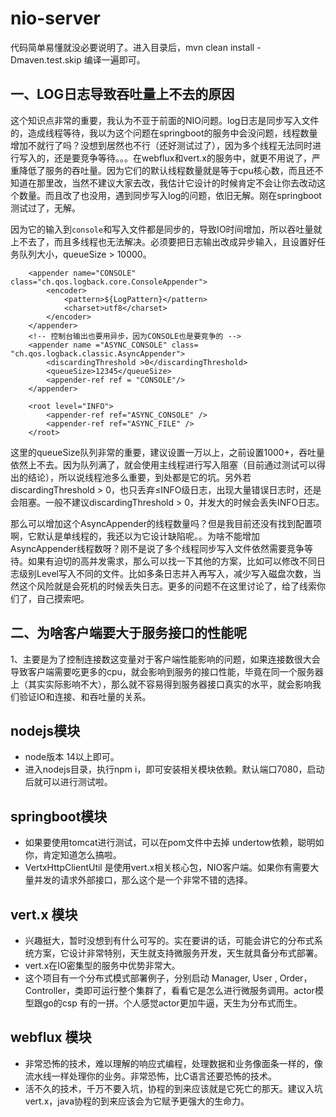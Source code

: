 # nio-server
代码简单易懂就没必要说明了。进入目录后，mvn clean install -Dmaven.test.skip 编译一遍即可。

## 一、LOG日志导致吞吐量上不去的原因

这个知识点非常的重要，我认为不亚于前面的NIO问题。log日志是同步写入文件的，造成线程等待，我以为这个问题在springboot的服务中会没问题，线程数量增加不就行了吗？没想到居然也不行（还好测试过了），因为多个线程无法同时进行写入的，还是要竞争等待。。。在webflux和vert.x的服务中，就更不用说了，严重降低了服务的吞吐量。因为它们的默认线程数量就是等于cpu核心数，而且还不知道在那里改，当然不建议大家去改，我估计它设计的时候肯定不会让你去改动这个数量。而且改了也没用，遇到同步写入log的问题，依旧无解。刚在springboot测试过了，无解。

因为它的输入到`console`和写入文件都是同步的，导致IO时间增加，所以吞吐量就上不去了，而且多线程也无法解决。必须要把日志输出改成异步输入，且设置好任务队列大小，queueSize > 10000。

```
    <appender name="CONSOLE" class="ch.qos.logback.core.ConsoleAppender">
        <encoder>
            <pattern>${LogPattern}</pattern>
            <charset>utf8</charset>
        </encoder>
    </appender>
    <!-- 控制台输出也要用异步，因为CONSOLE也是要竞争的 -->
    <appender name ="ASYNC_CONSOLE" class= "ch.qos.logback.classic.AsyncAppender">
        <discardingThreshold >0</discardingThreshold>
        <queueSize>12345</queueSize>
        <appender-ref ref = "CONSOLE"/>
    </appender>

    <root level="INFO">
        <appender-ref ref="ASYNC_CONSOLE" />
        <appender-ref ref="ASYNC_FILE" />
    </root>

```

这里的queueSize队列非常的重要，建议设置一万以上，之前设置1000+，吞吐量依然上不去。因为队列满了，就会使用主线程进行写入阻塞（目前通过测试可以得出的结论），所以说线程池多么重要，到处都是它的坑。另外若discardingThreshold > 0，也只丢弃≤INFO级日志，出现大量错误日志时，还是会阻塞。一般不建议discardingThreshold > 0，并发大的时候会丢失INFO日志。

那么可以增加这个AsyncAppender的线程数量吗？但是我目前还没有找到配置项啊，它默认是单线程的，我还以为它设计缺陷呢。。为啥不能增加AsyncAppender线程数呀？刚不是说了多个线程同步写入文件依然需要竞争等待。如果有迫切的高并发需求，那么可以找一下其他的方案，比如可以修改不同日志级别Level写入不同的文件。比如多条日志并入再写入，减少写入磁盘次数，当然这个风险就是会死机的时候丢失日志。更多的问题不在这里讨论了，给了线索你们了，自己摸索吧。
        
## 二、为啥客户端要大于服务接口的性能呢

1、主要是为了控制连接数这变量对于客户端性能影响的问题，如果连接数很大会导致客户端需要吃更多的cpu，就会影响到服务的接口性能，毕竟在同一个服务器上（其实实际影响不大），那么就不容易得到服务器接口真实的水平，就会影响我们验证IO和连接、和吞吐量的关系。


## nodejs模块
- node版本 14以上即可。
- 进入nodejs目录，执行npm i，即可安装相关模块依赖。默认端口7080，启动后就可以进行测试啦。

## springboot模块

- 如果要使用tomcat进行测试，可以在pom文件中去掉 undertow依赖，聪明如你，肯定知道怎么搞啦。
- VertxHttpClientUtil 是使用vert.x相关核心包，NIO客户端。如果你有需要大量并发的请求外部接口，那么这个是一个非常不错的选择。

## vert.x 模块

- 兴趣挺大，暂时没想到有什么可写的。实在要讲的话，可能会讲它的分布式系统方案，它设计非常特别，天生就支持微服务开发，天生就具备分布式部署。
- vert.x在IO密集型的服务中优势非常大。
- 这个项目有一个分布式模式部署例子，分别启动 Manager, User , Order，Controller，类即可运行整个集群了，看看它是怎么进行微服务调用。actor模型跟go的csp 有的一拼。个人感觉actor更加牛逼，天生为分布式而生。

## webflux 模块

- 非常恐怖的技术，难以理解的响应式编程，处理数据和业务像面条一样的，像流水线一样处理你的业务。非常恐怖，比C语言还要恐怖的技术。
- 活不久的技术，千万不要入坑，协程的到来应该就是它死亡的那天。建议入坑vert.x，java协程的到来应该会为它赋予更强大的生命力。






